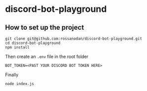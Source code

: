 # discord-bot-playground

## How to set up the project

```
git clone git@github.com:rossanodan/discord-bot-playground.git
cd discord-bot-playground
npm install
```

Then create an `.env` file in the root folder

```
BOT_TOKEN=<PAST YOUR DISCORD BOT TOKEN HERE>
```

Finally

```
node index.js
```
